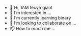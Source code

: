 - 👋 Hi, IAM tecyh giant
- 👀 I’m interested in ...
- 🌱 I’m currently learning binary
- 💞️ I’m looking to collaborate on ...
- 📫 How to reach me ...

<!---
techasdfghjkl/techasdfghjkl is a ✨ special ✨ repository because its `README.md` (this file) appears on your GitHub profile.
You can click the Preview link to take a look at your changes.
--->
